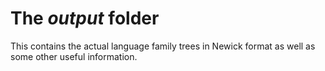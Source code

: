 # The *output* folder

This contains the actual language family trees in Newick format as well as some other useful information.
